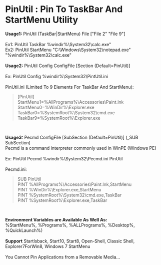 # PinUtil : Pin To TaskBar And StartMenu Utility

**Usage1:** PinUtil (TaskBar|StartMenu) File ["File 2" "File 9"]<br>
<br>
Ex1: PinUtil TaskBar %windir%\System32\calc.exe"<br>
Ex2: PinUtil StartMenu "C:\Windows\System32\notepad.exe" "%windir%\System32\calc.exe"<br>
<br>
**Usage2:** PinUtil Config ConfigFile [Section (Default=PinUtil)]<br>
<br>
Ex: PinUtil Config %windir%\System32\PintUtil.ini<br>
<br>
PinUtil.ini (Limited To 9 Elements For TaskBar And StartMenu):<br>
> [PinUtil]<br>
> StartMenu1=%AllPrograms%\Accessories\Paint.lnk<br>
> StartMenu0=%WinDir%\Explorer.exe<br>
> TaskBar0=%SystemRoot%\System32\cmd.exe<br>
> TaskBar9=%SystemRoot%\Explorer.exe<br>
<br>

**Usage3:** Pecmd ConfigFile [SubSection (Default=PinUtil)]   (_SUB SubSection)<br>
Pecmd is a command interpreter commonly used in WinPE (Windows PE)<br>
<br>
Ex: PinUtil Pecmd %windir%\System32\Pecmd.ini PinUtil<br>
<br>
Pecmd.ini:<br>
> SUB PinUtil<br>
> PINT %AllPrograms%\Accessories\Paint.lnk,StartMenu<br>
> PINT %WinDir%\Explorer.exe,StartMenu<br>
> PINT %SystemRoot%\System32\cmd.exe,TaskBar<br>
> PINT %SystemRoot%\Explorer.exe,TaskBar<br>
<br>

**Environment Variables are Available As Well As:**<br>
%StartMenu%, %Programs%, %ALLPrograms%, %Desktop%, %QuickLaunch%)<br>
<br>
**Support** StartIsback, Start10, Start8, Open-Shell, Classic Shell, Explorer7ForWin8, Windows 7 StartMenu<br>
<br>
You Cannot Pin Applications from a Removable Media...
